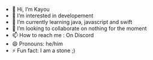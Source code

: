 - 👋 Hi, I’m Kayou
- 👀 I’m interested in developement
- 🌱 I’m currently learning java, javascript and swift
- 💞️ I’m looking to collaborate on nothing for the moment
- 📫 How to reach me : On Discord 
- 😄 Pronouns: he/him
- ⚡ Fun fact: I am a stone ;)

<!---
Kayoupi/Kayoupi is a ✨ special ✨ repository because its `README.md` (this file) appears on your GitHub profile.
You can click the Preview link to take a look at your changes.
--->
